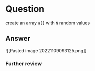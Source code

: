 # Question
create an array `a[]` with `N` random values

## Answer

![[Pasted image 20221109093125.png]]

### Further review
